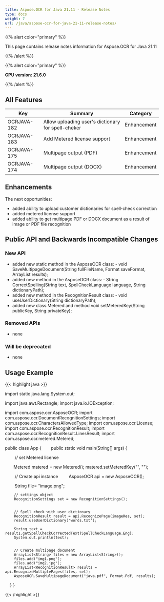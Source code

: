 ```yaml
---
title: Aspose.OCR for Java 21.11 - Release Notes
type: docs
weight: 7
url: /java/aspose-ocr-for-java-21-11-release-notes/
---
```


{{% alert color="primary" %}}

This page contains release notes information for Aspose.OCR for Java 21.11

{{% /alert %}}

{{% alert color="primary" %}}

**GPU version: 21.6.0**

{{% /alert %}}

## All Features

|Key|Summary|Category|
|---|---|---|
|OCRJAVA-182| Allow uploading user's dictionary for spell-cheker |Enhancement|
|OCRJAVA-183| Add Metered license support |Enhancement|
|OCRJAVA-175| Multipage output (PDF) |Enhancement|
|OCRJAVA-174| Multipage output (DOCX) |Enhancement|


## Enhancements

The next opportunities:

- added ability to upload customer dictionaries for spell-check correction
- added metered license support
- added ability to get multipage PDF or DOCX document as a result of image or PDF file recognition

## Public API and Backwards Incompatible Changes

### New API

- added new static method in the AsposeOCR class:
        -  	void SaveMultipageDocument(String fullFileName, Format saveFormat, ArrayList<RecognitionResult> results);
- added new method in the AsposeOCR class:
        -  	String CorrectSpelling(String text, SpellCheckLanguage language, String dictionaryPath);
- added new method in the RecognitionResult class:
        -  	void useUserDictionary(String dictionaryPath);
- added new class Metered and method void setMeteredKey(String publicKey, String privateKey);

### Removed APIs

- none


### Will be deprecated

- none

## Usage Example

{{< highlight java >}}

import static java.lang.System.out;

import java.awt.Rectangle;
import java.io.IOException;

import com.aspose.ocr.AsposeOCR;
import com.aspose.ocr.DocumentRecognitionSettings;
import com.aspose.ocr.CharactersAllowedType;
import com.aspose.ocr.License;
import com.aspose.ocr.RecognitionResult;
import com.aspose.ocr.RecognitionResult.LinesResult;
import com.aspose.ocr.metered.Metered;


public class App {
       public static void main(String[] args) {

        // set Metered license    

      	Metered matered = new Metered();
		matered.setMeteredKey("", "");


        // Create api instance
        AsposeOCR api = new AsposeOCR();

        String file= "image.png";		
		
	    // settings object 
		RecognitionSettings set = new RecognitionSettings();
		
		
		// Spell check with user dictionary
		RecognitionResult result = api.RecognizePage(imageRes, set);	
		result.useUserDictionary("words.txt");
				
		String text = result1.getSpellCheckCorrectedText(SpellCheckLanguage.Eng);
		System.out.println(text);
		

		// Create multipage document
		ArrayList<String> files = new ArrayList<String>();
		files.add("img1.png");
		files.add("img2.jpg");
		ArrayList<RecognitionResult> results = api.RecognizeMultiplePages(files, set);	
		AsposeOCR.SaveMultipageDocument("java.pdf", Format.Pdf, results);
    }
}

{{< /highlight >}}
